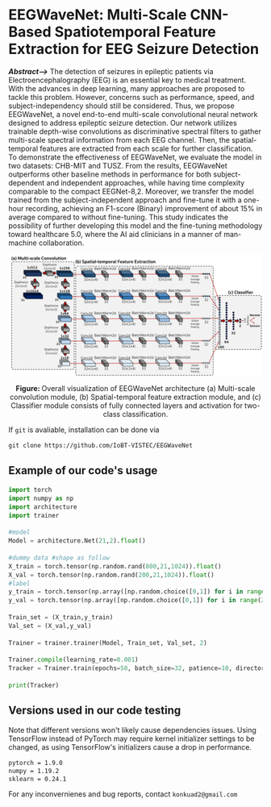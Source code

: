 # EEGWaveNet: Multi-Scale CNN-Based Spatiotemporal Feature Extraction for EEG Seizure Detection

***Abstract-->*** The detection of seizures in epileptic patients via Electroencephalography (EEG) is an essential key to medical treatment. With the advances in deep learning, many approaches are proposed to tackle this problem. However, concerns such as performance, speed, and subject-independency should still be considered. Thus, we propose EEGWaveNet, a novel end-to-end multi-scale convolutional neural network designed to address epileptic seizure detection. Our network utilizes trainable depth-wise convolutions as discriminative spectral filters to gather multi-scale spectral information from each EEG channel. Then, the spatial-temporal features are extracted from each scale for further classification. To demonstrate the effectiveness of EEGWaveNet, we evaluate the model in two datasets: CHB-MIT and TUSZ. From the results, EEGWaveNet outperforms other baseline methods in performance for both subject-dependent and independent approaches, while having time complexity comparable to the compact EEGNet-8,2. Moreover, we transfer the model trained from the subject-independent approach and fine-tune it with a one-hour recording, achieving an F1-score (Binary) improvement of about 15\% in average compared to without fine-tuning. This study indicates the possibility of further developing this model and the fine-tuning methodology toward healthcare 5.0, where the AI aid clinicians in a manner of man-machine collaboration.

![alt text](EEGWaveNet_model.png)
<p align="center"> 
<b>Figure: </b> Overall visualization of EEGWaveNet architecture (a) Multi-scale convolution module, (b) Spatial-temporal feature extraction module, and (c) Classifier module consists of fully connected layers and activation for two-class classification. 
</p>

If `git` is avaliable, installation can be done via
```
git clone https://github.com/IoBT-VISTEC/EEGWaveNet
```

## Example of our code's usage
```python
import torch
import numpy as np
import architecture
import trainer

#model
Model = architecture.Net(21,2).float()

#dummy data #shape as follow
X_train = torch.tensor(np.random.rand(800,21,1024)).float()
X_val = torch.tensor(np.random.rand(200,21,1024)).float()
#label
y_train = torch.tensor(np.array([np.random.choice([0,1]) for i in range(800)])).long()
y_val = torch.tensor(np.array([np.random.choice([0,1]) for i in range(200)])).long()

Train_set = (X_train,y_train)
Val_set = (X_val,y_val)

Trainer = trainer.trainer(Model, Train_set, Val_set, 2)

Trainer.compile(learning_rate=0.001)
Tracker = Trainer.train(epochs=50, batch_size=32, patience=10, directory='model.pt')

print(Tracker)
```
## Versions used in our code testing
Note that different versions won't likely cause dependencies issues.
Using TensorFlow instead of PyTorch may require kernel initializer settings to be changed, as using TensorFlow's initializers cause a drop in performance.
```
pytorch = 1.9.0
numpy = 1.19.2
sklearn = 0.24.1
```

For any inconvernienes and bug reports, contact ```konkuad2@gmail.com```
